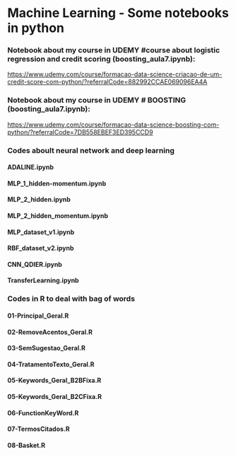 # Machine Learning - Some notebooks in python

### Notebook about my course in UDEMY #course about logistic regression and credit scoring (boosting_aula7.ipynb):
https://www.udemy.com/course/formacao-data-science-criacao-de-um-credit-score-com-python/?referralCode=882992CCAE069096EA4A

### Notebook about my course in UDEMY # BOOSTING (boosting_aula7.ipynb): 
https://www.udemy.com/course/formacao-data-science-boosting-com-python/?referralCode=7DB558EBEF3ED395CCD9

### Codes aboult neural network and deep learning

#### ADALINE.ipynb
#### MLP_1_hidden-momentum.ipynb
#### MLP_2_hidden.ipynb
#### MLP_2_hidden_momentum.ipynb
#### MLP_dataset_v1.ipynb
#### RBF_dataset_v2.ipynb
#### CNN_QDIER.ipynb
#### TransferLearning.ipynb

### Codes in R to deal with bag of words

#### 01-Principal_Geral.R
#### 02-RemoveAcentos_Geral.R
#### 03-SemSugestao_Geral.R
#### 04-TratamentoTexto_Geral.R
#### 05-Keywords_Geral_B2BFixa.R
#### 05-Keywords_Geral_B2CFixa.R
#### 06-FunctionKeyWord.R
#### 07-TermosCitados.R
#### 08-Basket.R


